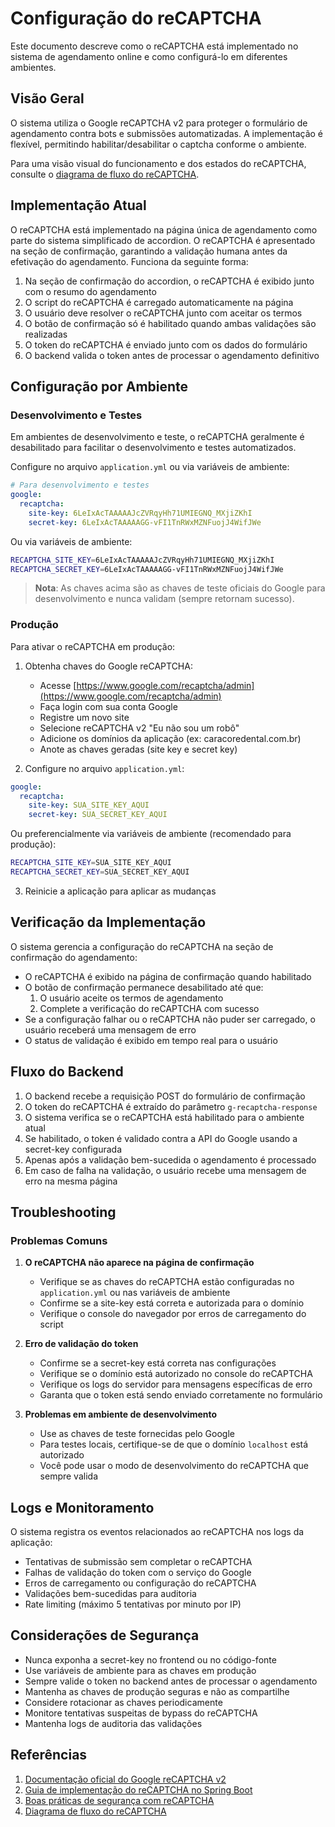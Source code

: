 # Configuração do reCAPTCHA

Este documento descreve como o reCAPTCHA está implementado no sistema de agendamento online e como configurá-lo em diferentes ambientes.

## Visão Geral

O sistema utiliza o Google reCAPTCHA v2 para proteger o formulário de agendamento contra bots e submissões automatizadas. A implementação é flexível, permitindo habilitar/desabilitar o captcha conforme o ambiente.

Para uma visão visual do funcionamento e dos estados do reCAPTCHA, consulte o [diagrama de fluxo do reCAPTCHA](diagrams/FLUXO_RECAPCHA.md).

## Implementação Atual

O reCAPTCHA está implementado na página única de agendamento como parte do sistema simplificado de accordion. O reCAPTCHA é apresentado na seção de confirmação, garantindo a validação humana antes da efetivação do agendamento. Funciona da seguinte forma:

1. Na seção de confirmação do accordion, o reCAPTCHA é exibido junto com o resumo do agendamento
2. O script do reCAPTCHA é carregado automaticamente na página
3. O usuário deve resolver o reCAPTCHA junto com aceitar os termos
4. O botão de confirmação só é habilitado quando ambas validações são realizadas
5. O token do reCAPTCHA é enviado junto com os dados do formulário
6. O backend valida o token antes de processar o agendamento definitivo

## Configuração por Ambiente

### Desenvolvimento e Testes

Em ambientes de desenvolvimento e teste, o reCAPTCHA geralmente é desabilitado para facilitar o desenvolvimento e testes automatizados.

Configure no arquivo `application.yml` ou via variáveis de ambiente:

```yaml
# Para desenvolvimento e testes
google:
  recaptcha:
    site-key: 6LeIxAcTAAAAAJcZVRqyHh71UMIEGNQ_MXjiZKhI
    secret-key: 6LeIxAcTAAAAAGG-vFI1TnRWxMZNFuojJ4WifJWe
```

Ou via variáveis de ambiente:
```bash
RECAPTCHA_SITE_KEY=6LeIxAcTAAAAAJcZVRqyHh71UMIEGNQ_MXjiZKhI
RECAPTCHA_SECRET_KEY=6LeIxAcTAAAAAGG-vFI1TnRWxMZNFuojJ4WifJWe
```

> **Nota**: As chaves acima são as chaves de teste oficiais do Google para desenvolvimento e nunca validam (sempre retornam sucesso).

### Produção

Para ativar o reCAPTCHA em produção:

1. Obtenha chaves do Google reCAPTCHA:
   - Acesse [https://www.google.com/recaptcha/admin](https://www.google.com/recaptcha/admin)
   - Faça login com sua conta Google
   - Registre um novo site
   - Selecione reCAPTCHA v2 "Eu não sou um robô"
   - Adicione os domínios da aplicação (ex: caracoredental.com.br)
   - Anote as chaves geradas (site key e secret key)

2. Configure no arquivo `application.yml`:

```yaml
google:
  recaptcha:
    site-key: SUA_SITE_KEY_AQUI
    secret-key: SUA_SECRET_KEY_AQUI
```

Ou preferencialmente via variáveis de ambiente (recomendado para produção):
```bash
RECAPTCHA_SITE_KEY=SUA_SITE_KEY_AQUI
RECAPTCHA_SECRET_KEY=SUA_SECRET_KEY_AQUI
```

3. Reinicie a aplicação para aplicar as mudanças

## Verificação da Implementação

O sistema gerencia a configuração do reCAPTCHA na seção de confirmação do agendamento:

- O reCAPTCHA é exibido na página de confirmação quando habilitado
- O botão de confirmação permanece desabilitado até que:
  1. O usuário aceite os termos de agendamento
  2. Complete a verificação do reCAPTCHA com sucesso
- Se a configuração falhar ou o reCAPTCHA não puder ser carregado, o usuário receberá uma mensagem de erro
- O status de validação é exibido em tempo real para o usuário

## Fluxo do Backend

1. O backend recebe a requisição POST do formulário de confirmação
2. O token do reCAPTCHA é extraído do parâmetro `g-recaptcha-response`
3. O sistema verifica se o reCAPTCHA está habilitado para o ambiente atual
4. Se habilitado, o token é validado contra a API do Google usando a secret-key configurada
5. Apenas após a validação bem-sucedida o agendamento é processado
6. Em caso de falha na validação, o usuário recebe uma mensagem de erro na mesma página

## Troubleshooting

### Problemas Comuns

1. **O reCAPTCHA não aparece na página de confirmação**
   - Verifique se as chaves do reCAPTCHA estão configuradas no `application.yml` ou nas variáveis de ambiente
   - Confirme se a site-key está correta e autorizada para o domínio
   - Verifique o console do navegador por erros de carregamento do script

2. **Erro de validação do token**
   - Confirme se a secret-key está correta nas configurações
   - Verifique se o domínio está autorizado no console do reCAPTCHA
   - Verifique os logs do servidor para mensagens específicas de erro
   - Garanta que o token está sendo enviado corretamente no formulário

3. **Problemas em ambiente de desenvolvimento**
   - Use as chaves de teste fornecidas pelo Google
   - Para testes locais, certifique-se de que o domínio `localhost` está autorizado
   - Você pode usar o modo de desenvolvimento do reCAPTCHA que sempre valida

## Logs e Monitoramento

O sistema registra os eventos relacionados ao reCAPTCHA nos logs da aplicação:

- Tentativas de submissão sem completar o reCAPTCHA
- Falhas de validação do token com o serviço do Google
- Erros de carregamento ou configuração do reCAPTCHA
- Validações bem-sucedidas para auditoria
- Rate limiting (máximo 5 tentativas por minuto por IP)

## Considerações de Segurança

- Nunca exponha a secret-key no frontend ou no código-fonte
- Use variáveis de ambiente para as chaves em produção
- Sempre valide o token no backend antes de processar o agendamento
- Mantenha as chaves de produção seguras e não as compartilhe
- Considere rotacionar as chaves periodicamente
- Monitore tentativas suspeitas de bypass do reCAPTCHA
- Mantenha logs de auditoria das validações

## Referências

1. [Documentação oficial do Google reCAPTCHA v2](https://developers.google.com/recaptcha/docs/display)
2. [Guia de implementação do reCAPTCHA no Spring Boot](https://developers.google.com/recaptcha/docs/verify)
3. [Boas práticas de segurança com reCAPTCHA](https://developers.google.com/recaptcha/docs/security)
4. [Diagrama de fluxo do reCAPTCHA](diagrams/FLUXO_RECAPCHA.md)
